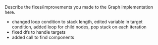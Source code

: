 Describe the fixes/improvements you made to the Graph implementation here.
- changed loop condition to stack length, edited variable in target condition,
added loop for child nodes, pop stack on each iteration
- fixed dfs to handle targets
- added call to find components
